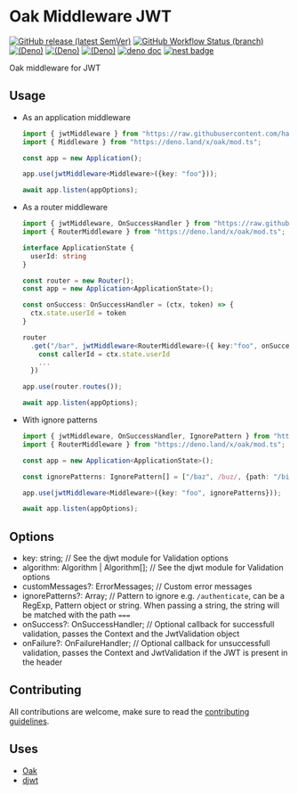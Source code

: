 # Oak Middleware JWT
[![GitHub release (latest SemVer)](https://img.shields.io/github/v/release/halvardssm/oak-middleware-jwt?logo=deno&style=flat-square)](https://github.com/halvardssm/oak-middleware-jwt)
[![GitHub Workflow Status (branch)](https://img.shields.io/github/workflow/status/halvardssm/oak-middleware-jwt/CI/master?style=flat-square&logo=github)](https://github.com/halvardssm/oak-middleware-jwt/actions?query=branch%3Amaster+workflow%3ACI)
[![(Deno)](https://img.shields.io/badge/deno-v1.4.6-green.svg?style=flat-square&logo=deno)](https://deno.land)
[![(Deno)](https://img.shields.io/badge/oak-v6.3.1-orange.svg?style=flat-square&logo=deno)](https://github.com/oakserver/oak)
[![(Deno)](https://img.shields.io/badge/djwt-v1.7-orange.svg?style=flat-square&logo=deno)](https://github.com/oakserver/oak)
[![deno doc](https://img.shields.io/badge/deno-doc-blue.svg?style=flat-square&logo=deno)](https://doc.deno.land/https/raw.githubusercontent.com/halvardssm/oak-middleware-jwt/master/mod.ts)
[![nest badge](https://nest.land/badge-block.svg)](https://nest.land/package/Nessie)

Oak middleware for JWT

## Usage

* As an application middleware

  ```ts
  import { jwtMiddleware } from "https://raw.githubusercontent.com/halvardssm/oak-middleware-jwt/master/mod.ts"
  import { Middleware } from "https://deno.land/x/oak/mod.ts";

  const app = new Application();
  
  app.use(jwtMiddleware<Middleware>({key: "foo"}));
  
  await app.listen(appOptions);
  ```

* As a router middleware

  ```ts
  import { jwtMiddleware, OnSuccessHandler } from "https://raw.githubusercontent.com/halvardssm/oak-middleware-jwt/master/mod.ts"
  import { RouterMiddleware } from "https://deno.land/x/oak/mod.ts";
  
  interface ApplicationState {
    userId: string
  }
  
  const router = new Router();
  const app = new Application<ApplicationState>();
  
  const onSuccess: OnSuccessHandler = (ctx, token) => {
    ctx.state.userId = token
  }
  
  router
    .get("/bar", jwtMiddleware<RouterMiddleware>({ key:"foo", onSuccess }), async (ctx) => {
      const callerId = ctx.state.userId
      ...
    })
  
  app.use(router.routes());
  
  await app.listen(appOptions);
  ```

* With ignore patterns

  ```ts
  import { jwtMiddleware, OnSuccessHandler, IgnorePattern } from "https://raw.githubusercontent.com/halvardssm/oak-middleware-jwt/master/mod.ts"
  import { RouterMiddleware } from "https://deno.land/x/oak/mod.ts";
  
  const app = new Application<ApplicationState>();
  
  const ignorePatterns: IgnorePattern[] = ["/baz", /buz/, {path: "/biz", methods: ["GET"]}]

  app.use(jwtMiddleware<Middleware>({key: "foo", ignorePatterns}));
  
  await app.listen(appOptions);
  ```

## Options

* key: string; // See the djwt module for Validation options
* algorithm: Algorithm | Algorithm[]; // See the djwt module for Validation options
* customMessages?: ErrorMessages; // Custom error messages
* ignorePatterns?: Array<IgnorePattern>; // Pattern to ignore e.g. `/authenticate`, can be a RegExp, Pattern object or string. When passing a string, the string will be matched with the path `===`
* onSuccess?: OnSuccessHandler; // Optional callback for successfull validation, passes the Context and the JwtValidation object
* onFailure?: OnFailureHandler; // Optional callback for unsuccessfull validation, passes the Context and JwtValidation if the JWT is present in the header

## Contributing

All contributions are welcome, make sure to read the [contributing guidelines](./.github/CONTRIBUTING.md).

## Uses

* [Oak](https://deno.land/x/oak/)
* [djwt](https://deno.land/x/djwt)
